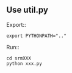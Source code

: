 
Use util.py
------------

Export::

    export PYTHONPATH=".."

Run::

    cd srmXXX
    python xxx.py
